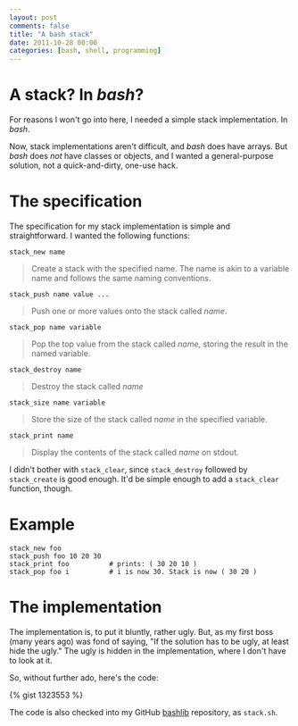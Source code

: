 ```yaml
---
layout: post
comments: false
title: "A bash stack"
date: 2011-10-28 00:00
categories: [bash, shell, programming]
---
```


# A stack? In *bash*?

For reasons I won't go into here, I needed a simple stack implementation.
In *bash*.

Now, stack implementations aren't difficult, and *bash* does have arrays.
But *bash* does *not* have classes or objects, and I wanted a general-purpose
solution, not a quick-and-dirty, one-use hack.

# The specification

The specification for my stack implementation is simple and straightforward.
I wanted the following functions:

`stack_new name`

> Create a stack with the specified name. The name is akin to a variable
> name and follows the same naming conventions.

`stack_push name value ...`

> Push one or more values onto the stack called *name*.

`stack_pop name variable`

> Pop the top value from the stack called *name*, storing the result in the
> named variable.

`stack_destroy name`

> Destroy the stack called *name*

`stack_size name variable`

> Store the size of the stack called *name* in the specified variable.

`stack_print name`

> Display the contents of the stack called *name* on stdout.

I didn't bother with `stack_clear`, since `stack_destroy` followed by
`stack_create` is good enough. It'd be simple enough to add a `stack_clear`
function, though.

# Example

    stack_new foo
    stack_push foo 10 20 30
    stack_print foo          # prints: ( 30 20 10 )
    stack_pop foo i          # i is now 30. Stack is now ( 30 20 )

# The implementation

The implementation is, to put it bluntly, rather ugly. But, as my first
boss (many years ago) was fond of saying, "If the solution has to be ugly,
at least hide the ugly." The ugly is hidden in the implementation, where I
don't have to look at it.

So, without further ado, here's the code:

{% gist 1323553 %}

The code is also checked into my GitHub [bashlib][] repository, as `stack.sh`.

[Ruby]: http://ruby-lang.org/
[Rails]: http://rubyonrails.org/
[rvm]: https://rvm.beginrescueend.com/
[Python]: http://www.python.org/
[pythonbrew]: https://github.com/utahta/pythonbrew
[bashlib]: https://github.com/bmc/bashlib
